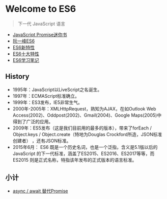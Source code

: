 # Welcome to ES6

> 下一代 JavaScript 语言

- [JavaScript Promise迷你书](http://liubin.org/promises-book/)
- [阮一峰ES6](http://es6.ruanyifeng.com/)
- [ES6新特性](https://blog.oyanglul.us/javascript/essential-ecmascript6.html)
- [ES6十大特性](http://web.jobbole.com/87140/)
- [ES6学习笔记](https://github.com/hyy1115/ES6-learning)

## History

- 1995年：JavaScript以LiveScript之名诞生。
- 1997年：ECMAScript标准确立。
- 1999年：ES3发布，IE5非常生气。
- 2000年-2005年：XMLHttpRequest，熟知为AJAX，在如Outlook Web Access(2002)、Oddpost(2002)、Gmail(2004)、Google Maps(2005)中得到了广泛的应用。
- 2009年：ES5发布（这是我们目前用的最多的版本），带来了forEach / Object.keys / Object.create（特地为Douglas Crockford所造，JSON标准创建者） ，还有JSON标准。
- 2015年6月： ES6 既是一个历史名词，也是一个泛指，含义是5.1版以后的 JavaScript 的下一代标准，涵盖了ES2015、ES2016、ES2017等等，而ES2015 则是正式名称，特指该年发布的正式版本的语言标准。

## 小计

- [async / await 替代Promise](https://github.com/xingbofeng/xingbofeng.github.io/issues/16)